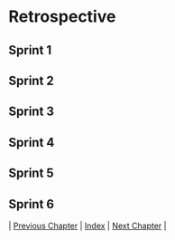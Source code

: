 # Retrospective

## Sprint 1

## Sprint 2

## Sprint 3

## Sprint 4

## Sprint 5

## Sprint 6


| [Previous Chapter](../7-testing/index.md) | [Index](../index.md) | [Next Chapter](../9-conclusion/index.md) |
